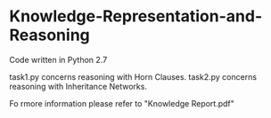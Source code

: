 # Knowledge-Representation-and-Reasoning

Code written in Python 2.7

task1.py concerns reasoning with Horn Clauses.
task2.py concerns reasoning with Inheritance Networks.

Fo rmore information please refer to "Knowledge Report.pdf"
